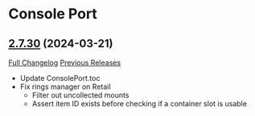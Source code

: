 # Console Port

## [2.7.30](https://github.com/seblindfors/ConsolePort/tree/2.7.30) (2024-03-21)
[Full Changelog](https://github.com/seblindfors/ConsolePort/compare/2.7.29...2.7.30) [Previous Releases](https://github.com/seblindfors/ConsolePort/releases)

- Update ConsolePort.toc  
- Fix rings manager on Retail  
    - Filter out uncollected mounts  
    - Assert item ID exists before checking if a container slot is usable  
